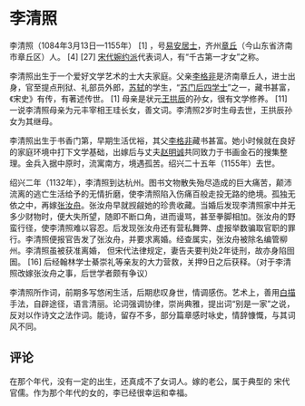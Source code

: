 # 李清照

李清照（1084年3月13日—1155年） [1] ，号[易安居士](https://baike.baidu.com/item/易安居士/938409?fromModule=lemma_inlink)，齐州[章丘](https://baike.baidu.com/item/章丘/135393?fromModule=lemma_inlink)（今山东省济南市章丘区）人。 [4] [27] [宋代](https://baike.baidu.com/item/宋代/9860122?fromModule=lemma_inlink)[婉约派](https://baike.baidu.com/item/婉约派/661340?fromModule=lemma_inlink)代表词人，有“千古第一才女”之称。

李清照出生于一个爱好文学艺术的士大夫家庭。父亲[李格非](https://baike.baidu.com/item/李格非/67936?fromModule=lemma_inlink)是济南章丘人，进士出身，官至提点刑狱、礼部员外郎，[苏轼](https://baike.baidu.com/item/苏轼/53906?fromModule=lemma_inlink)的学生，“[苏门后四学士](https://baike.baidu.com/item/苏门后四学士/8503151?fromModule=lemma_inlink)”之一，藏书甚富，《宋史》有传，有著述传世。 [1] 母亲是状元[王拱辰](https://baike.baidu.com/item/王拱辰/3659895?fromModule=lemma_inlink)的孙女，很有文学修养。 [11] 一说李清照母亲为元丰宰相王珪长女，善文词。李清照2岁时生母去世，王拱辰孙女为其继母。

李清照出生于书香门第，早期生活优裕，其父[李格非](https://baike.baidu.com/item/李格非/67936?fromModule=lemma_inlink)藏书甚富。她小时候就在良好的家庭环境中打下文学基础，出嫁后与丈夫[赵明诚](https://baike.baidu.com/item/赵明诚/329152?fromModule=lemma_inlink)共同致力于书画金石的搜集整理。金兵入据中原时，流寓南方，境遇孤苦。绍兴二十五年（1155年）去世。

绍兴二年（1132年），李清照到达杭州。图书文物散失殆尽造成的巨大痛苦，颠沛流离的逃亡生活给予的无情折磨，使李清照陷入伤痛百般走投无路的绝境。孤独无依之中，再嫁[张汝舟](https://baike.baidu.com/item/张汝舟/1166997?fromModule=lemma_inlink)。张汝舟早就觊觎她的珍贵收藏。当婚后发现李清照家中并无多少财物时，便大失所望，随即不断口角，进而谩骂，甚至拳脚相加。张汝舟的野蛮行径，使李清照难以容忍。后发现张汝舟还有营私舞弊、虚报举数骗取官职的罪行。李清照便报官告发了张汝舟，并要求离婚。经查属实，张汝舟被除名编管柳州。李清照虽被获准离婚， 但宋代法律规定，妻告夫要判处2年徒刑，故亦身陷囹圄。 [16] 后经翰林学士綦崇礼等亲友的大力营救，关押9日之后获释。（对于李清照改嫁张汝舟之事，后世学者颇有争议）

李清照所作词，前期多写悠闲生活，后期悲叹身世，情调感伤。艺术上，善用[白描](https://baike.baidu.com/item/白描/13987386?fromModule=lemma_inlink)手法，自辟途径，语言清丽。论词强调协律，崇尚典雅，提出词“别是一家”之说，反对以作诗文之法作词。能诗，留存不多，部分篇章感时咏史，情辞慷慨，与其词风不同。

## 评论

在那个年代，没有一定的出生，还真成不了女词人。嫁的老公，属于典型的 宋代 官儒。作为那个年代的女的，李已经很幸运和幸福。



